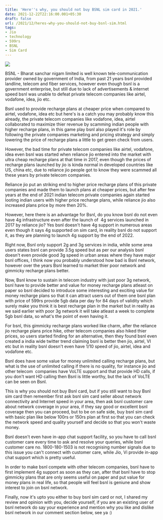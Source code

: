 ```yaml
---
title: 'Here''s why, you should not buy BSNL sim card in 2021.'
date: 2021-12-22T22:16:00.001+05:30
draft: false
url: /2021/12/heres-why-you-should-not-buy-bsnl-sim.html
tags: 
- Jio
- technology
- 599rs
- BSNL
- Sim Card
---
```


 [![](https://lh3.googleusercontent.com/-TftkUH0HohA/YcNWXMJx9NI/AAAAAAAAIBQ/NvrXzgeBt8EXhqVZEZVn0Y3uFz4dTFYOgCNcBGAsYHQ/s1600/1640191575900993-0.png)](https://lh3.googleusercontent.com/-TftkUH0HohA/YcNWXMJx9NI/AAAAAAAAIBQ/NvrXzgeBt8EXhqVZEZVn0Y3uFz4dTFYOgCNcBGAsYHQ/s1600/1640191575900993-0.png) 

  

BSNL - Bharat sanchar nigam limited is well known tele-communication provider owned by government of India, from past 21 years bsnl provided landline, telecom and fiber services, however even though bsnl is a government enterprise, but still due to lack of advertisements & internet speed bsnl was unable to defeat private telecom companies like airtel, vodafone, idea, jio etc.

  

Bsnl used to provide recharge plans at cheaper price when compared to airtel, vodafone, idea etc but here's is a catch you may probably know this already, the private telecom companies like vodafone, idea, airtel collaborated to maximize thier revenue by scamming indian people with higher recharge plans, in this game play bsnl also played it's role by following the private companies marketing and pricing strategy and simply lowering the price of recharge plans a little to get green check from users.

  

However, the bad time for private telecom companies like airtel, vodafone, idea even bsnl was started when reliance jio entered into the market with ultra cheap recharge plans at that time in 2017, even though the prices of recharge plans launched by jio is kinda normal in developed countries like US, china etc, due to reliance jio people got to know they were scammed all these years by private telecom companies.

  

Reliance jio put an striking end to higher price recharge plans of this private companies and made them to launch plans at cheaper prices, but after few years at the end of 2021 indian telecom private companies again started looting indian users with higher price recharge plans, while reliance jio also increased plans price by more then 20%.

  

However, here there is an advantage for Bsnl, do you know bsnl do not even have 4g infrastructure even after the launch of  4g services launched in 2017 by reliance jio? Yes bsnl doesn't have 4g support in numerous areas even though it says 4g supported on sim card, in reality bsnl do not support it, as they are planning to launch 4g support by the end of 2022.

  

Right now, Bsnl only support 2g and 3g services in india, while some area users states bsnl can provide 3.5g speed but as per our analysis bsnl doesn't even provide good 3g speed in urban areas where they have major bsnl offices, I think now you probably understood how bad is Bsnl network, however over the years Bsnl learned to market thier poor network and gimmicky recharge plans better.

  

Now, Bsnl know to sustain in telecom industry with just poor 3g network, bsnl have to provide better and value for money recharge plans atleast on paper so bsnl decided to introduce some interesting and exciting value for money recharge plans so that it can attract users out of them one bsnl plan with price of 599rs provide 5gb data per day for 84 days of validity which surely make you think it is best recharge plan in the market but in reality as we said earlier with poor 3g network it will take atleast a week to complete 5gb bsnl data, so what's the point of even having it.

  

For bsnl, this gimmicky recharge plans worked like charm, after the reliance jio recharge plans price hike, other telecom companies also hiked thier prices, so users started finding for an alternative, then they found bsnl even created a india wide twitter trend claiming bsnl is better then jio, airtel, VI etc but in reality bsnl doesn't even have 1/10 speed of jio, airtel, idea and vodafone etc.

  

Bsnl does have some value for money unlimited calling recharge plans, but what is the use of unlimited calling if there is no quality, for instance jio and other telecom  companies have VoLTE support and that provide HD calls, if you don't want HD calling then Bsnl is little worthy, but the lack of VoLTE can be seen on Bsnl.

  

This is why you should not buy Bsnl card, but if you still want to buy Bsnl sim card then remember first ask bsnl sim card seller about network connectivity and Internet speed in your area, then ask bsnl customer care about network coverage in your area, if they say good or excellent bsnl coverage then you can proceed, but to be on safe side, buy bsnl sim card with basic plan like below 100rs or 150rs plan at first so that you can check the network speed and quality yourself and decide so that you won't waste money.

  

Bsnl doesn't even have in-app chat support facility, so you have to call bsnl customer care every time to ask and resolve your queries, while bsnl customer care no. 1800-180-1503 is not recognising number signals due to this issue you can't connect with customer care, while Jio, Vi provide in-app chat support which is pretty useful.

  

In order to make bsnl compete with other telecom companies, bsnl have to first implement 4g support as soon as they can, after that bsnl have to stop gimmicky plans that are only seems useful on paper and put value for money plans in real life, so that people will feel bsnl is geniune and show interest to join on bsnl network.

  

Finally, now it's upto you either to buy bsnl sim card or not, I shared my review and opinion with you, decide yourself, if you are an existing user of bsnl network do say your experience and mention why you like and dislike bsnl network in our comment section below, see ya :)